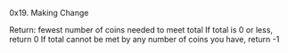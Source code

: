 0x19. Making Change

Return: fewest number of coins needed to meet total
If total is 0 or less, return 0
If total cannot be met by any number of coins you have, return -1